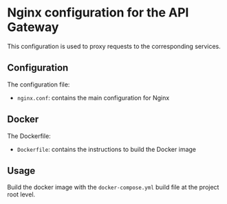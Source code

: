 # Nginx configuration for the API Gateway

This configuration is used to proxy requests to the corresponding services.

## Configuration

The configuration file:

* `nginx.conf`: contains the main configuration for Nginx

## Docker

The Dockerfile:

* `Dockerfile`: contains the instructions to build the Docker image

## Usage

Build the docker image with the `docker-compose.yml` build file at the project root level.
